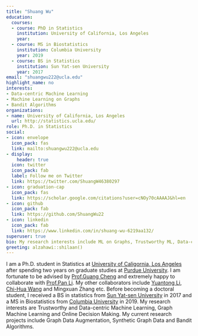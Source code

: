 ```yaml
---
title: "Shuang Wu"
education:
  courses:
  - course: PhD in Statistics
    institution: University of California, Los Angeles
    year: 
  - course: MS in Biostatistics
    institution: Columbia University
    year: 2019
  - course: BS in Statistics
    institution: Sun Yat-sen University
    year: 2017
email: "shuangwu222@ucla.edu"
highlight_name: no
interests:
- Data-centric Machine Learning
- Machine Learning on Graphs
- Bandit Algorithms
organizations:
- name: University of California, Los Angeles
  url: http://statistics.ucla.edu/
role: Ph.D. in Statistics
social:
- icon: envelope
  icon_pack: fas
  link: mailto:shuangwu222@ucla.edu 
- display:
    header: true
  icon: twitter
  icon_pack: fab
  label: Follow me on Twitter
  link: https://twitter.com/ShuangW46380297
- icon: graduation-cap
  icon_pack: fas
  link: https://scholar.google.com/citations?user=cNOy70cAAAAJ&hl=en
- icon: github
  icon_pack: fab
  link: https://github.com/ShuangWu22
- icon: linkedin
  icon_pack: fab
  link: https://www.linkedin.com/in/shuang-wu-6219aa132/
superuser: true
bio: My research interests include ML on Graphs, Trustworthy ML, Data-centric ML and Bandit Algorithms.
greeting: alzahawi::shilaan()
---
```


I am a Ph.D. student in Statistics at [University of Caligornia, Los Angeles](http://statistics.ucla.edu/) after spending two years on graduate studies at [Purdue University](https://www.stat.purdue.edu/). I am fortunate to be advised by [Prof.Guang Cheng](http://www.stat.ucla.edu/~guangcheng/) and extremely happy to collaborate with [Prof.Pan Li](https://sites.google.com/view/panli-purdue). My other collaborators include [Yuantong Li](https://liyuantong93.com/home/), [Chi-Hua Wang](https://muramiku999.notion.site/Chi-Hua-Wang-Ph-D-6f761ac5558d498cbb4b0a84d47a0a98) and Mingxuan Zhang etc. Before becoming a doctoral student, I received a BS in statistics from [Sun Yat-sen University](http://math.sysu.edu.cn/) in 2017 and a MS in Biostatistics from [Columbia University](http://www.mailman.columbia.edu/academic-departments/biostatistics) in 2019. My research interests are Trustworthy and Data-centric Machine Learning, Graph Machine Learning and Online Decision Making. My current research projects include Graph Data Augmentation, Synthetic Graph Data and Bandit Algorithms.


